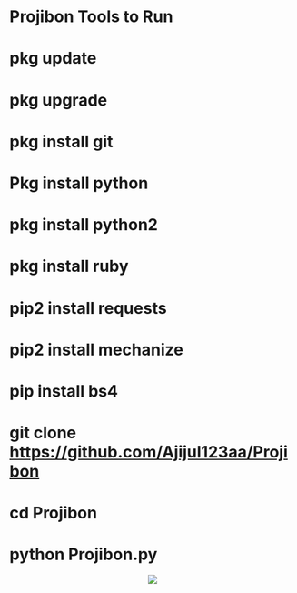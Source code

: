# Projibon Tools to Run 
# pkg update

# pkg upgrade

# pkg install git

# Pkg install python

# pkg install python2

# pkg install ruby

# pip2 install requests

# pip2 install mechanize
# pip install bs4
# git clone https://github.com/Ajijul123aa/Projibon
# cd Projibon
# python Projibon.py
<p align="center"><img src="https://img.shields.io/badge/MADE%20IN BANGLADESHI-SPAMMAR AND PROGRAMMER-green?colorA=%23ff0000&colorB=%23017e40&style=flat-square">
